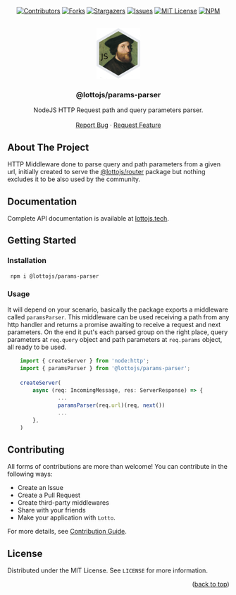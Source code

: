<a name="readme-top"></a>

<div align="center">

[![Contributors][contributors-shield]][contributors-url]
[![Forks][forks-shield]][forks-url]
[![Stargazers][stars-shield]][stars-url]
[![Issues][issues-shield]][issues-url]
[![MIT License][license-shield]][license-url]
[![NPM][npm-shield]][npm-url]

</div>

<br />
<div align="center">
  <a href="https://github.com/lottojs/params-parser">
    <img src=".github/logo.png" alt="Logo" width="100" height="115">
  </a>

  <h3 align="center">@lottojs/params-parser</h3>

  <p align="center">
    NodeJS HTTP Request path and query parameters parser.
    <br />
    <br />
    <a href="https://github.com/lottojs/params-parser/issues">Report Bug</a>
    ·
    <a href="https://github.com/lottojs/params-parser/issues">Request Feature</a>
  </p>
</div>


## About The Project

HTTP Middleware done to parse query and path parameters from a given url, initially created to serve the [@lottojs/router](https://github.com/lottojs/router) package but nothing excludes it to be also used by the community.

## Documentation
Complete API documentation is available at [lottojs.tech][documentation-url].

## Getting Started

### Installation
   ```sh
    npm i @lottojs/params-parser
   ```
### Usage
It will depend on your scenario, basically the package exports a middleware called `paramsParser`. This middleware can be used receiving a path from any http handler and  returns a promise awaiting to receive a request and next parameters. On the end it put's each parsed group on the right place, query parameters at `req.query` object and path parameters at `req.params` object, all ready to be used.

```typescript
    import { createServer } from 'node:http';
    import { paramsParser } from '@lottojs/params-parser';

    createServer(
        async (req: IncomingMessage, res: ServerResponse) => {
                ...
                paramsParser(req.url)(req, next())
                ...
        },
    )
```
## Contributing

All forms of contributions are more than welcome! You can contribute in the following ways:

- Create an Issue
- Create a Pull Request
- Create third-party middlewares
- Share with your friends
- Make your application with `Lotto`.

For more details, see [Contribution Guide](./CONTRIBUTING.md).

## License

Distributed under the MIT License. See `LICENSE` for more information.

<p align="right">(<a href="#readme-top">back to top</a>)</p>


[contributors-shield]: https://img.shields.io/github/contributors/lottojs/params-parser.svg?style=for-the-badge
[contributors-url]: https://github.com/lottojs/params-parser/graphs/contributors
[forks-shield]: https://img.shields.io/github/forks/lottojs/params-parser.svg?style=for-the-badge
[forks-url]: https://github.com/lottojs/params-parser/network/members
[stars-shield]: https://img.shields.io/github/stars/lottojs/params-parser.svg?style=for-the-badge
[stars-url]: https://github.com/lottojs/params-parser/stargazers
[issues-shield]: https://img.shields.io/github/issues/lottojs/params-parser.svg?style=for-the-badge
[issues-url]: https://github.com/lottojs/params-parser/issues
[license-shield]: https://img.shields.io/github/license/lottojs/params-parser.svg?style=for-the-badge
[license-url]: https://github.com/lottojs/params-parser/blob/master/LICENSE.txt
[npm-shield]: https://img.shields.io/npm/v/@lottojs/params-parser?style=for-the-badge&logo=npm&logoColor=FFFFFF&labelColor=555555&color=CB0001
[npm-url]: https://www.npmjs.com/package/@lottojs/params-parser
[documentation-url]: https://lottojs.tech
